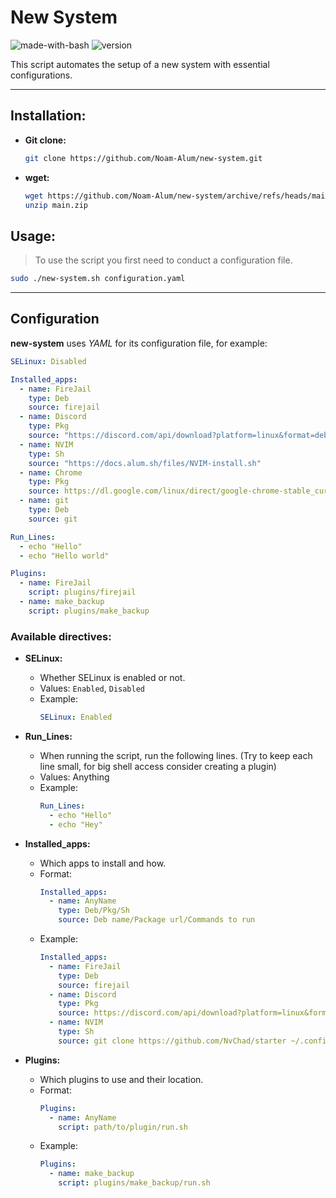 # New System

![made-with-bash](https://img.shields.io/badge/Made%20with-Bash-1f425f.svg)
![version](https://img.shields.io/static/v1?label=Version&message=1.0.0&color=green?style=plastic)

This script automates the setup of a new system with essential configurations.

---

## Installation:

- **Git clone:**
  ```sh
  git clone https://github.com/Noam-Alum/new-system.git
  ```

- **wget:**
  ```sh
  wget https://github.com/Noam-Alum/new-system/archive/refs/heads/main.zip
  unzip main.zip
  ```

## Usage:

> To use the script you first need to conduct a configuration file.

```sh
sudo ./new-system.sh configuration.yaml
```

---

## Configuration

**new-system** uses *YAML* for its configuration file, for example:

```yaml
SELinux: Disabled

Installed_apps:
  - name: FireJail
    type: Deb
    source: firejail
  - name: Discord
    type: Pkg
    source: "https://discord.com/api/download?platform=linux&format=deb"
  - name: NVIM
    type: Sh
    source: "https://docs.alum.sh/files/NVIM-install.sh"
  - name: Chrome
    type: Pkg
    source: https://dl.google.com/linux/direct/google-chrome-stable_current_amd64.deb
  - name: git
    type: Deb
    source: git

Run_Lines:
  - echo "Hello"
  - echo "Hello world"

Plugins:
  - name: FireJail
    script: plugins/firejail
  - name: make_backup
    script: plugins/make_backup
```

### Available directives:

* **SELinux:**
  - Whether SELinux is enabled or not.
  - Values: `Enabled`, `Disabled`
  - Example:
    ```yaml
    SELinux: Enabled
    ```

* **Run_Lines:**
  - When running the script, run the following lines. (Try to keep each line small, for big shell access consider creating a plugin)
  - Values: Anything
  - Example:
    ```yaml
    Run_Lines:
      - echo "Hello"
      - echo "Hey"
    ```

* **Installed_apps:**
  - Which apps to install and how.
  - Format:
    ```yaml
    Installed_apps:
      - name: AnyName
        type: Deb/Pkg/Sh
        source: Deb name/Package url/Commands to run
    ```
  - Example:
    ```yaml
    Installed_apps:
      - name: FireJail
        type: Deb
        source: firejail
      - name: Discord
        type: Pkg
        source: https://discord.com/api/download?platform=linux&format=deb
      - name: NVIM
        type: Sh
        source: git clone https://github.com/NvChad/starter ~/.config/nvim && nvim
    ```

* **Plugins:**
  - Which plugins to use and their location.
  - Format:
    ```yaml
    Plugins:
      - name: AnyName
        script: path/to/plugin/run.sh
    ```
  - Example:
    ```yaml
    Plugins:
      - name: make_backup
        script: plugins/make_backup/run.sh
    ```
